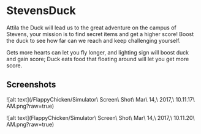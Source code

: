 # StevensDuck
Attila the Duck will lead us to the great adventure on the campus of Stevens, your mission is to find secret items and get a higher score! Boost the duck to see how far can we reach and keep challenging yourself.

Gets more hearts can let you fly longer, and lighting sign will boost duck and gain score; Duck eats food that floating around will let you get more score.
## Screenshots
![alt text](/FlappyChicken/Simulator\ Screen\ Shot\ Mar\ 14,\ 2017,\ 10.11.17\ AM.png?raw=true)

![alt text](FlappyChicken/Simulator\ Screen\ Shot\ Mar\ 14,\ 2017,\ 10.11.20\ AM.png?raw=true)


